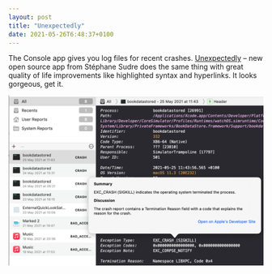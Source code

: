 ```yaml
---
layout: post
title: "Unexpectedly"
date: 2021-05-26T6:48:37+0100
---
```


The Console app gives you log files for recent crashes. [Unexpectedly](http://s.sudre.free.fr/Software/Unexpectedly/about.html) – new open source app from Stéphane Sudre does the same thing with great quality of life improvements like highlighted syntax and hyperlinks. It looks gorgeous, get it.

<img src="../images/unexpectedly.png" alt="Screenshot with the Unexpectedly 1.0 which shows syntax highlighted log with a hyperlink which offers documentation" title="Unexpectedly 1.0">
